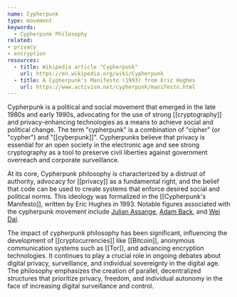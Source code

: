 ```yaml
---
name: Cypherpunk
type: movement
keywords:
  - Cypherpunk Philosophy
related:
- privacy
- encryption
resources:
  - title: Wikipedia article "Cypherpunk"
    url: https://en.wikipedia.org/wiki/Cypherpunk
  - title: A Cypherpunk's Manifesto (1993) from Eric Hughes
    url: https://www.activism.net/cypherpunk/manifesto.html
---
```


Cypherpunk is a political and social movement that emerged in the late 1980s and early 1990s, advocating for the use of strong [[cryptography]] and privacy-enhancing technologies as a means to achieve social and political change. The term "cypherpunk" is a combination of "cipher" (or "cypher") and "[[cyberpunk]]". Cypherpunks believe that privacy is essential for an open society in the electronic age and see strong cryptography as a tool to preserve civil liberties against government overreach and corporate surveillance.

At its core, Cypherpunk philosophy is characterized by a distrust of authority, advocacy for [[privacy]] as a fundamental right, and the belief that code can be used to create systems that enforce desired social and political norms. This ideology was formalized in the [[Cypherpunk's Manifesto]], written by Eric Hughes in 1993. Notable figures associated with the cypherpunk movement include [Julian Assange](https://en.wikipedia.org/wiki/Julian_Assange), [Adam Back](https://en.wikipedia.org/wiki/Adam_Back), and [Wei Dai](https://en.wikipedia.org/wiki/Wei_Dai).

The impact of cypherpunk philosophy has been significant, influencing the development of [[cryptocurrencies]] like [[Bitcoin]], anonymous communication systems such as [[Tor]], and advancing encryption technologies. It continues to play a crucial role in ongoing debates about digital privacy, surveillance, and individual sovereignty in the digital age. The philosophy emphasizes the creation of parallel, decentralized structures that prioritize privacy, freedom, and individual autonomy in the face of increasing digital surveillance and control.